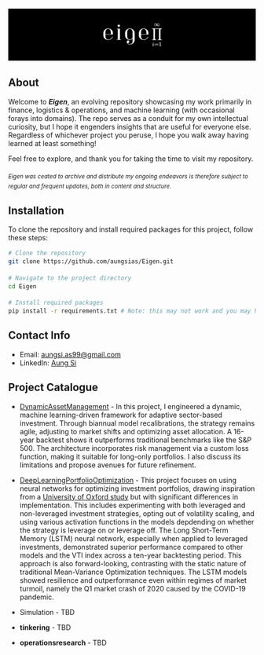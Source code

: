 ![Eigen](eigen.png)

## About

Welcome to ***Eigen***, an evolving repository showcasing my work primarily in finance, logistics & operations, and machine learning (with occasional forays into domains). The repo serves as a conduit for my own intellectual curiosity, but I hope it engenders insights that are useful for everyone else. Regardless of whichever project you peruse, I hope you walk away having learned at least something!

Feel free to explore, and thank you for taking the time to visit my repository.

<sub>*Eigen was ceated to archive and distribute my ongoing endeavors is therefore subject to regular and frequent updates, both in content and structure.*</sub>

## Installation

To clone the repository and install required packages for this project, follow these steps:

```bash
# Clone the repository
git clone https://github.com/aungsias/Eigen.git

# Navigate to the project directory
cd Eigen

# Install required packages
pip install -r requirements.txt # Note: this may not work and you may have to manually install the dependencies.
```

## Contact Info

- Email: [aungsi.as99@gmail.com](mailto:aungsi.as99@gmail.com)
- LinkedIn: [Aung Si](https://www.linkedin.com/in/aungsi99)

## Project Catalogue

- [DynamicAssetManagement](DynamicAssetManagement) - In this project, I engineered a dynamic, machine learning-driven framework for adaptive sector-based investment. Through biannual model recalibrations, the strategy remains agile, adjusting to market shifts and optimizing asset allocation. A 16-year backtest shows it outperforms traditional benchmarks like the S&P 500. The architecture incorporates risk management via a custom loss function, making it suitable for long-only portfolios. I also discuss its limitations and propose avenues for future refinement.

- [DeepLearningPortfolioOptimization](DeepLearningPortfolioOptimization) - This project focuses on using neural networks for optimizing investment portfolios, drawing inspiration from a [University of Oxford study](DeepLearningPortfolioOptimization/reference_paper/DeepLearningForPortfolioOptimization_Oxford.pdf) but with significant differences in implementation. This includes experimenting with both leveraged and non-leveraged investment strategies, opting out of volatility scaling, and using various activation functions in the models depdending on whether the strategy is leverage on or leverage off. The Long Short-Term Memory (LSTM) neural network, especially when applied to leveraged investments, demonstrated superior performance compared to other models and the VTI index across a ten-year backtesting period. This approach is also forward-looking, contrasting with the static nature of traditional Mean-Variance Optimization techniques. The LSTM models showed resilience and outperformance even within regimes of market turmoil, namely the Q1 market crash of 2020 caused by the COVID-19 pandemic.

- Simulation - TBD

- __tinkering__ - TBD

- __operationsresearch__ - TBD